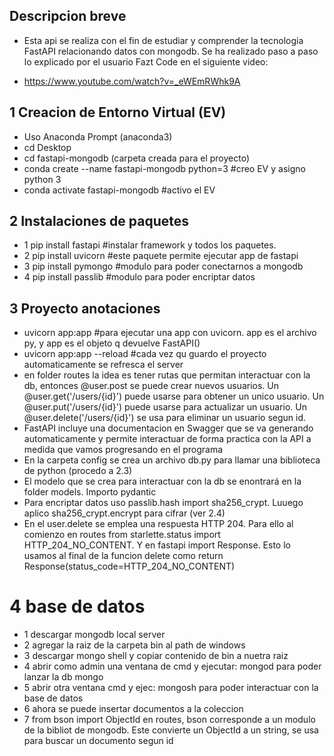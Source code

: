 ## Descripcion breve
- Esta api se realiza con el fin de estudiar y comprender la tecnologia FastAPI relacionando datos con mongodb. Se ha realizado paso a paso lo explicado por el usuario Fazt Code en el siguiente video:

- https://www.youtube.com/watch?v=_eWEmRWhk9A

## 1 Creacion de Entorno Virtual (EV)
- Uso Anaconda Prompt (anaconda3)
- cd Desktop
- cd fastapi-mongodb (carpeta creada para el proyecto)
- conda create --name fastapi-mongodb python=3 #creo EV y asigno python 3
- conda activate fastapi-mongodb               #activo el EV

## 2 Instalaciones de paquetes
- 1 pip install fastapi #instalar framework y todos los paquetes. 
- 2 pip install uvicorn #este paquete permite ejecutar app de fastapi
- 3 pip install pymongo #modulo para poder conectarnos a mongodb
- 4 pip install passlib #modulo para poder encriptar datos

## 3 Proyecto anotaciones
- uvicorn app:app #para ejecutar una app con uvicorn. app es el archivo py, y app es el objeto q devuelve FastAPI()
- uvicorn app:app --reload #cada vez qu guardo el proyecto automaticamente se refresca el server
- en folder routes la idea es tener rutas que permitan interactuar con la db, entonces @user.post se puede crear nuevos usuarios. Un @user.get('/users/{id}') puede usarse para obtener un unico usuario. Un @user.put('/users/{id}') puede usarse para actualizar un usuario. Un @user.delete('/users/{id}') se usa para eliminar un usuario segun id.
- FastAPI incluye una documentacion en Swagger que se va generando automaticamente y permite interactuar de forma practica con la API a medida que vamos progresando en el programa
- En la carpeta config se crea un archivo db.py para llamar una biblioteca de python (procedo a 2.3)
- El modelo que se crea para interactuar con la db se enontrará en la folder models. Importo pydantic
- Para encriptar datos uso passlib.hash import sha256_crypt. Luuego aplico sha256_crypt.encrypt para cifrar (ver 2.4)
- En el user.delete se emplea una respuesta HTTP 204. Para ello al comienzo en routes from starlette.status import HTTP_204_NO_CONTENT. Y en fastapi import Response. Esto lo usamos al final de la funcion delete como return Response(status_code=HTTP_204_NO_CONTENT) 


# 4 base de datos
- 1 descargar mongodb local server
- 2 agregar la raiz de la carpeta bin al path  de windows
- 3 descargar mongo shell y copiar contenido de bin a nuetra raiz 
- 4 abrir como admin una ventana de cmd y ejecutar: mongod   para poder lanzar la db mongo
- 5 abrir otra ventana cmd y ejec: mongosh    para poder interactuar con la base de datos
- 6 ahora se puede insertar documentos a la coleccion 
- 7 from bson import ObjectId en routes, bson corresponde a un modulo de la bibliot de mongodb. Este convierte un ObjectId a un string, se usa para buscar un documento segun id

